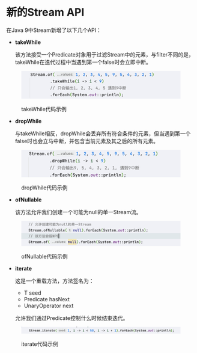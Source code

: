 # 新的Stream API

在Java 9中Stream新增了以下几个API：

*   **takeWhile**

    该方法接受一个Predicate对象用于过滤Stream中的元素，与filter不同的是，takeWhile在迭代过程中当遇到第一个false时会立即中断。

<figure><img src="../.gitbook/assets/image (3).png" alt=""><figcaption><p>takeWhile代码示例</p></figcaption></figure>

*   **dropWhile**

    与takeWhile相反，dropWhile会丢弃所有符合条件的元素，但当遇到第一个false时也会立马中断，并包含当前元素及其之后的所有元素。

<figure><img src="../.gitbook/assets/image (6).png" alt=""><figcaption><p>dropWhile代码示例</p></figcaption></figure>

*   **ofNullable**

    该方法允许我们创建一个可能为null的单一Stream流。

<figure><img src="../.gitbook/assets/image (8).png" alt=""><figcaption><p>ofNullable代码示例</p></figcaption></figure>

*   **iterate**

    这是一个重载方法，方法签名为：

    * T seed
    * Predicate hasNext
    * UnaryOperator next

    允许我们通过Predicate控制什么时候结束迭代。

<figure><img src="../.gitbook/assets/image (5).png" alt=""><figcaption><p>iterate代码示例</p></figcaption></figure>
